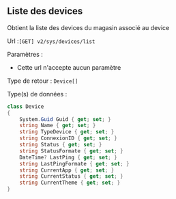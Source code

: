 ## <span id='listedevices'>Liste des devices</span>

Obtient la liste des devices du magasin associé au device

Url :`[GET] v2/sys/devices/list`

Paramètres : 

- Cette url n'accepte aucun paramètre

Type de retour : `Device[]`

Type(s) de données :

```csharp
class Device
{
	System.Guid Guid { get; set; }
	string Name { get; set; }
	string TypeDevice { get; set; }
	string ConnexionID { get; set; }
	string Status { get; set; }
	string StatusFormate { get; set; }
	DateTime? LastPing { get; set; }
	string LastPingFormate { get; set; }
	string CurrentApp { get; set; }
	string CurrentStatus { get; set; }
	string CurrentTheme { get; set; }
}

```
